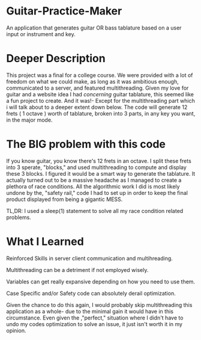 # Guitar-Practice-Maker
An application that generates guitar OR bass tablature based on a user input or instrument and key. 

# Deeper Description
This project was a final for a college course. We were provided with a lot of freedom on what we could make, as long as it was ambitious enough, communicated to a server, and featured multithreading. Given my love for guitar and a website idea I had *concerning* guitar tablature, this seemed like a fun project to create. And it was!- Except for the multithreading part which i will talk about to a deeper extent down below. The code will generate 12 frets ( 1 octave ) worth of tablature, broken into 3 parts, in any key you want, in the major mode.

# The BIG problem with this code
If you know guitar, you know there's 12 frets in an octave. I split these frets into 3 sperate, "blocks," and used multithreading to compute and display these 3 blocks. I figured it would be a smart way to generate the tablature. It actually turned out to be a massive headache as I managed to create a plethora of race conditions. All the algorithmic work I did is most likely undone by the, "safety rail," code I had to set up in order to keep the final product displayed from being a gigantic MESS.

TL,DR: I used a sleep(1) statement to solve all my race condition related problems.

# What I Learned
Reinforced Skills in server client communication and multihreading.

Multithreading can be a detriment if not employed wisely.

Variables can get really expansive depending on how you need to use them.

Case Specific and/or Safety code can absolutely derail optimization.

Given the chance to do this again, I would probably skip multithreading this application as a whole- due to the minimal gain it would have in this circumstance. Even given the ,"perfect," situation where I didn't have to undo my codes optimization to solve an issue, it just isn't worth it in my opinion.
